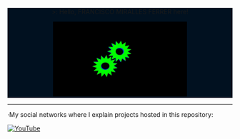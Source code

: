 <div>
  <div align="center" style="background-color:#011120"">
    <p>&gt;: Hello, FRANCISCO MIRALLES FERRER here!</p>
    <img width="300px" src="./Engranaje.gif">
  </div>
  <hr>
  <p>·My social networks where I explain projects hosted in this repository:</p>
  <a href="https://www.youtube.com/@FMirallesF" target="_blank">
    <img src="https://upload.wikimedia.org/wikipedia/commons/4/42/YouTube_icon_%282013-2017%29.png" alt="YouTube" width="40px">
  </a>
</div>
